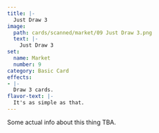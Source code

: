 ```yaml
---
title: |-
  Just Draw 3
image: 
  path: cards/scanned/market/09 Just Draw 3.png
  text: |-
    Just Draw 3
set:
  name: Market
  number: 9
category: Basic Card
effects: 
- |-
  Draw 3 cards.
flavor-text: |-
  It's as simple as that.
---
```

Some actual info about this thing TBA.
